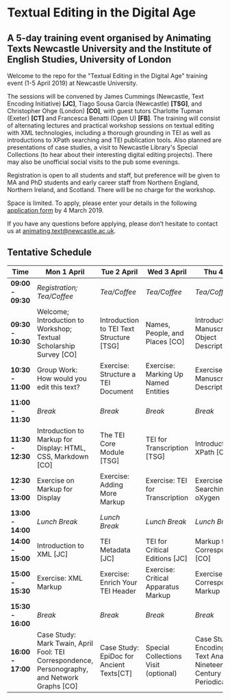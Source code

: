 # Textual Editing in the Digital Age
## A 5-day training event organised by Animating Texts Newcastle University and the Institute of English Studies, University of London

Welcome to the repo for the "Textual Editing in the Digital Age" training event (1-5 April 2019) at Newcastle University.

The sessions will be convened by James Cummings (Newcastle, Text Encoding Initiative) **[JC]**, Tiago Sousa Garcia (Newcastle) **[TSG]**, and Christopher Ohge (London) **[CO]**, with guest tutors Charlotte Tupman (Exeter) **[CT]** and Francesca Benatti (Open U) **[FB]**. The training will consist of alternating lectures and practical workshop sessions on textual editing with XML technologies, including a thorough grounding in TEI as well as introductions to XPath searching and TEI publication tools. Also planned are  presentations of case studies, a visit to Newcastle Library's Special Collections (to hear about their interesting digital editing projects). There may also be unofficial social visits to the pub some evenings.

Registration is open to all students and staff, but preference will be given to MA and PhD students and early career staff from Northern England, Northern Ireland, and Scotland. There will be no charge for the workshop.

Space is limited. To apply, please enter your details in the following [application form](https://docs.google.com/forms/d/e/1FAIpQLSd3MZMgP2Hiwf4jfVmMwkV0z8BTeYl5viGXcM9HCzQ1O9M0ww/viewform?usp=sf_link) by 4 March 2019.

If you have any questions before applying, please don’t hesitate to
contact us at [animating.text@newcastle.ac.uk](mailto:animating.text@newcastle.ac.uk).

## Tentative Schedule

| Time | Mon 1 April | Tue 2 April | Wed 3 April | Thu 4 April | Fri 5 April |
|---------------|-----------------------------------------------------------------------------------------------------------------------|------------------------------------------------------------------|----------------------------------------------------------------------|-----------------------------------------------------|-------------------------------------------------|
| **09:00 - 09:30** | *Registration; Tea/Coffee* | *Tea/Coffee* | *Tea/Coffee* | *Tea/Coffee* | *Tea/Coffee* |
| **09:30 - 10:30** | Welcome; Introduction to Workshop; Textual Scholarship Survey [CO] | Introduction to TEI Text Structure [TSG] | Names, People, and Places [CO] | Introduction to Manuscript and Object Description [JC] | TEI Customisation [TSG] |
| **10:30 - 11:00** | Group Work: How would you edit this text? | Exercise: Structure a TEI Document | Exercise: Marking Up Named Entities | Exercise: Manuscript Description | Exercise: TEI Customisation |
| **11:00 - 11:30** | *Break* | *Break* | *Break* | *Break* | *Break* |
| **11:30 - 12:30** | Introduction to Markup for Display: HTML, CSS, Markdown [CO] | The TEI Core Module [TSG] | TEI for Transcription [TSG] | Introduction to XPath [CO] | TEI Publication Tools [TSG] |
| **12:30 - 13:00** | Exercise on Markup for Display | Exercise: Adding More Markup | Exercise: TEI for Transcription |  Exercise: XPath Searching in oXygen |  Exercise: Publication Tools |
| **13:00 - 14:00** | *Lunch Break* | *Lunch Break* | *Lunch Break* | *Lunch Break* | *Lunch Break* |
| **14:00 - 15:00** | Introduction to XML [JC] | TEI Metadata [JC] | TEI for Critical Editions [JC] | Markup for Correspondence [CO] | Transforming TEI [JC] |
| **15:00 - 15:30** | Exercise: XML Markup | Exercise: Enrich Your TEI Header | Exercise: Critical Apparatus Markup | Exercise: Correspondence Markup | Exercise: Transform Your TEI |
| **15:30 - 16:00** | *Break* | *Break* | *Break* | *Break* | *Break* |
| **16:00 - 17:00** | Case Study: Mark Twain, April Fool:  TEI Correspondence, Personography, and Network Graphs [CO] | Case Study: EpiDoc for Ancient Texts[CT] | Special Collections Visit (optional) | Case Study: Encoding and Text Analysis of Nineteenth-Century Periodicals [FB]  | Case Study: TEI for Data-Rich Documents [JC] |
